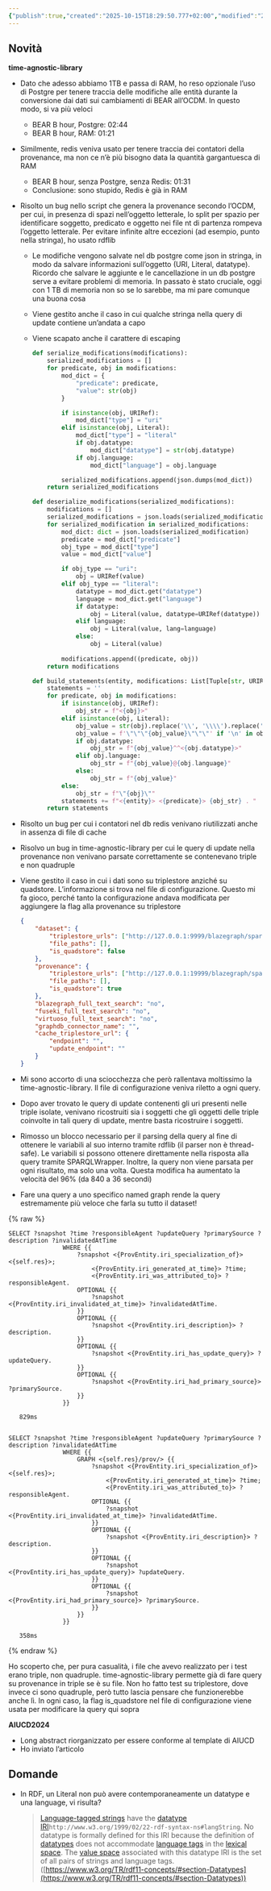 ```yaml
---
{"publish":true,"created":"2025-10-15T18:29:50.777+02:00","modified":"2023-02-01T12:00:00.000+01:00","cssclasses":""}
---
```



## Novità

**time-agnostic-library**

- Dato che adesso abbiamo 1TB e passa di RAM, ho reso opzionale l’uso di Postgre per tenere traccia delle modifiche alle entità durante la conversione dai dati sui cambiamenti di BEAR all’OCDM. In questo modo, si va più veloci
    - BEAR B hour, Postgre: 02:44
    - BEAR B hour, RAM: 01:21
- Similmente, redis veniva usato per tenere traccia dei contatori della provenance, ma non ce n’è più bisogno data la quantità gargantuesca di RAM
    - BEAR B hour, senza Postgre, senza Redis: 01:31
    - Conclusione: sono stupido, Redis è già in RAM
- Risolto un bug nello script che genera la provenance secondo l’OCDM, per cui, in presenza di spazi nell’oggetto letterale, lo split per spazio per identificare soggetto, predicato e oggetto nei file nt di partenza rompeva l’oggetto letterale. Per evitare infinite altre eccezioni (ad esempio, punto nella stringa), ho usato rdflib
    - Le modifiche vengono salvate nel db postgre come json in stringa, in modo da salvare informazioni sull’oggetto (URI, Literal, datatype). Ricordo che salvare le aggiunte e le cancellazione in un db postgre serve a evitare problemi di memoria. In passato è stato cruciale, oggi con 1 TB di memoria non so se lo sarebbe, ma mi pare comunque una buona cosa
    - Viene gestito anche il caso in cui qualche stringa nella query di update contiene un’andata a capo
    - Viene scapato anche il carattere di escaping
        
        ```python
        def serialize_modifications(modifications):
            serialized_modifications = []
            for predicate, obj in modifications:
                mod_dict = {
                    "predicate": predicate, 
                    "value": str(obj)
                }
        
                if isinstance(obj, URIRef):
                    mod_dict["type"] = "uri"
                elif isinstance(obj, Literal):
                    mod_dict["type"] = "literal"
                    if obj.datatype:
                        mod_dict["datatype"] = str(obj.datatype)
                    if obj.language:
                        mod_dict["language"] = obj.language
        
                serialized_modifications.append(json.dumps(mod_dict))
            return serialized_modifications
        
        def deserialize_modifications(serialized_modifications):
            modifications = []
            serialized_modifications = json.loads(serialized_modifications)
            for serialized_modification in serialized_modifications:
                mod_dict: dict = json.loads(serialized_modification)
                predicate = mod_dict["predicate"]
                obj_type = mod_dict["type"]
                value = mod_dict["value"]
        
                if obj_type == "uri":
                    obj = URIRef(value)
                elif obj_type == "literal":
                    datatype = mod_dict.get("datatype")
                    language = mod_dict.get("language")
                    if datatype:
                        obj = Literal(value, datatype=URIRef(datatype))
                    elif language:
                        obj = Literal(value, lang=language)
                    else:
                        obj = Literal(value)
                
                modifications.append((predicate, obj))
            return modifications
        
        def build_statements(entity, modifications: List[Tuple[str, URIRef | Literal]]) -> str:
            statements = ''
            for predicate, obj in modifications:
                if isinstance(obj, URIRef):
                    obj_str = f"<{obj}>"
                elif isinstance(obj, Literal):
                    obj_value = str(obj).replace('\\', '\\\\').replace('"', '\"')
                    obj_value = f'\"\"\"{obj_value}\"\"\"' if '\n' in obj_value else f"\"{obj_value}\""
                    if obj.datatype:
                        obj_str = f"{obj_value}^^<{obj.datatype}>"
                    elif obj.language:
                        obj_str = f"{obj_value}@{obj.language}"
                    else:
                        obj_str = f"{obj_value}"
                else:
                    obj_str = f"\"{obj}\""
                statements += f"<{entity}> <{predicate}> {obj_str} . "
            return statements
        ```
        
- Risolto un bug per cui i contatori nel db redis venivano riutilizzati anche in assenza di file di cache
- Risolvo un bug in time-agnostic-library per cui le query di update nella provenance non venivano parsate correttamente se contenevano triple e non quadruple
- Viene gestito il caso in cui i dati sono su triplestore anziché su quadstore. L’informazione si trova nel file di configurazione. Questo mi fa gioco, perché tanto la configurazione andava modificata per aggiungere la flag alla provenance su triplestore
    
    ```json
    {
        "dataset": {
            "triplestore_urls": ["http://127.0.0.1:9999/blazegraph/sparql"],
            "file_paths": [],
            "is_quadstore": false
        },
        "provenance": {
            "triplestore_urls": ["http://127.0.0.1:19999/blazegraph/sparql"],
            "file_paths": [],
            "is_quadstore": true
        },
        "blazegraph_full_text_search": "no",
        "fuseki_full_text_search": "no",
        "virtuoso_full_text_search": "no",
        "graphdb_connector_name": "",
        "cache_triplestore_url": {
            "endpoint": "",
            "update_endpoint": ""
        }
    }
    ```
    
- Mi sono accorto di una sciocchezza che però rallentava moltissimo la time-agnostic-library. Il file di configurazione veniva riletto a ogni query.
- Dopo aver trovato le query di update contenenti gli uri presenti nelle triple isolate, venivano ricostruiti sia i soggetti che gli oggetti delle triple coinvolte in tali query di update, mentre basta ricostruire i soggetti.
- Rimosso un blocco necessario per il parsing della query al fine di ottenere le variabili al suo interno tramite rdflib (il parser non è thread-safe). Le variabili si possono ottenere direttamente nella risposta alla query tramite SPARQLWrapper. Inoltre, la query non viene parsata per ogni risultato, ma solo una volta. Questa modifica ha aumentato la velocità del 96% (da 840 a 36 secondi)
- Fare una query a uno specifico named graph rende la query estremamente più veloce che farla su tutto il dataset!

{% raw %}   
 ```sparql
SELECT ?snapshot ?time ?responsibleAgent ?updateQuery ?primarySource ?description ?invalidatedAtTime
                WHERE {{
                    ?snapshot <{ProvEntity.iri_specialization_of}> <{self.res}>;
                        <{ProvEntity.iri_generated_at_time}> ?time;
                        <{ProvEntity.iri_was_attributed_to}> ?responsibleAgent.
                    OPTIONAL {{
                        ?snapshot <{ProvEntity.iri_invalidated_at_time}> ?invalidatedAtTime.
                    }}
                    OPTIONAL {{
                        ?snapshot <{ProvEntity.iri_description}> ?description.
                    }}
                    OPTIONAL {{
                        ?snapshot <{ProvEntity.iri_has_update_query}> ?updateQuery.
                    }}
                    OPTIONAL {{
                        ?snapshot <{ProvEntity.iri_had_primary_source}> ?primarySource.
                    }}
                }}

    829ms


SELECT ?snapshot ?time ?responsibleAgent ?updateQuery ?primarySource ?description ?invalidatedAtTime
                WHERE {{
                    GRAPH <{self.res}/prov/> {{
                        ?snapshot <{ProvEntity.iri_specialization_of}> <{self.res}>;
                            <{ProvEntity.iri_generated_at_time}> ?time;
                            <{ProvEntity.iri_was_attributed_to}> ?responsibleAgent.
                        OPTIONAL {{
                            ?snapshot <{ProvEntity.iri_invalidated_at_time}> ?invalidatedAtTime.
                        }}
                        OPTIONAL {{
                            ?snapshot <{ProvEntity.iri_description}> ?description.
                        }}
                        OPTIONAL {{
                            ?snapshot <{ProvEntity.iri_has_update_query}> ?updateQuery.
                        }}
                        OPTIONAL {{
                            ?snapshot <{ProvEntity.iri_had_primary_source}> ?primarySource.
                        }}
                    }}
                }}

    358ms

```
{% endraw %}
    
Ho scoperto che, per pura casualità, i file che avevo realizzato per i test erano triple, non quadruple. time-agnostic-library permette già di fare query su provenance in triple se è su file. Non ho fatto test su triplestore, dove invece ci sono quadruple, però tutto lascia pensare che funzionerebbe anche lì. In ogni caso, la flag is_quadstore nel file di configurazione viene usata per modificare la query qui sopra
    

**AIUCD2024**

- Long abstract riorganizzato per essere conforme al template di AIUCD
- Ho inviato l’articolo

## Domande

- In RDF, un Literal non può avere contemporaneamente un datatype e una language, vi risulta?
    
    > [Language-tagged
        strings](https://www.w3.org/TR/rdf11-concepts/#dfn-language-tagged-string) have the [datatype IRI](https://www.w3.org/TR/rdf11-concepts/#dfn-datatype-iri)`http://www.w3.org/1999/02/22-rdf-syntax-ns#langString`.
        No datatype is formally defined for this IRI because the definition
        of [datatypes](https://www.w3.org/TR/rdf11-concepts/#dfn-datatype) does not accommodate
        [language tags](https://www.w3.org/TR/rdf11-concepts/#dfn-language-tag) in the [lexical space](https://www.w3.org/TR/rdf11-concepts/#dfn-lexical-space).
        The [value space](https://www.w3.org/TR/rdf11-concepts/#dfn-value-space) associated with this datatype IRI is the set
        of all pairs of strings and language tags. ([https://www.w3.org/TR/rdf11-concepts/#section-Datatypes](https://www.w3.org/TR/rdf11-concepts/#section-Datatypes))
    >